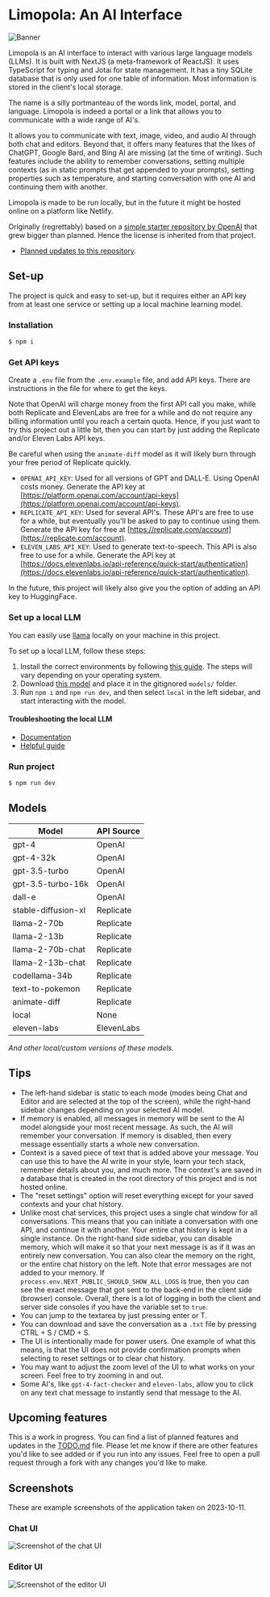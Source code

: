 # Limopola: An AI Interface

![Banner](./public/banner.png)

Limopola is an AI interface to interact with various large language models (LLMs). It is built with NextJS (a meta-framework of ReactJS). It uses TypeScript for typing and Jotai for state management. It has a tiny SQLite database that is only used for one table of information. Most information is stored in the client's local storage.

The name is a silly portmanteau of the words link, model, portal, and language. Limopola is indeed a portal or a link that allows you to communicate with a wide range of AI's.

It allows you to communicate with text, image, video, and audio AI through both chat and editors. Beyond that, it offers many features that the likes of ChatGPT, Google Bard, and Bing AI are missing (at the time of writing). Such features include the ability to remember conversations, setting multiple contexts (as in static prompts that get appended to your prompts), setting properties such as temperature, and starting conversation with one AI and continuing them with another.

Limopola is made to be run locally, but in the future it might be hosted online on a platform like Netlify.

Originally (regrettably) based on a [simple starter repository by OpenAI](https://github.com/openai/openai-quickstart-node) that grew bigger than planned. Hence the license is inherited from that project.

- [Planned updates to this repository](https://github.com/jacobbergdahl/limopola/blob/main/TODO.md).

## Set-up

The project is quick and easy to set-up, but it requires either an API key from at least one service or setting up a local machine learning model.

### Installation

```bash
$ npm i
```

### Get API keys

Create a `.env` file from the `.env.example` file, and add API keys. There are instructions in the file for where to get the keys.

Note that OpenAI will charge money from the first API call you make, while both Replicate and ElevenLabs are free for a while and do not require any billing information until you reach a certain quota. Hence, if you just want to try this project out a little bit, then you can start by just adding the Replicate and/or Eleven Labs API keys.

Be careful when using the `animate-diff` model as it will likely burn through your free period of Replicate quickly.

- `OPENAI_API_KEY`: Used for all versions of GPT and DALL-E. Using OpenAI costs money. Generate the API key at [https://platform.openai.com/account/api-keys](https://platform.openai.com/account/api-keys).
- `REPLICATE_API_KEY`: Used for several API's. These API's are free to use for a while, but eventually you'll be asked to pay to continue using them. Generate the API key for free at [https://replicate.com/account](https://replicate.com/account).
- `ELEVEN_LABS_API_KEY`: Used to generate text-to-speech. This API is also free to use for a while. Generate the API key at [https://docs.elevenlabs.io/api-reference/quick-start/authentication](https://docs.elevenlabs.io/api-reference/quick-start/authentication).

In the future, this project will likely also give you the option of adding an API key to HuggingFace.

### Set up a local LLM

You can easily use [llama](https://ai.meta.com/resources/models-and-libraries/llama/) locally on your machine in this project.

To set up a local LLM, follow these steps:

1. Install the correct environments by following [this guide](https://github.com/cocktailpeanut/dalai#quickstart). The steps will vary depending on your operating system.
2. Download [this model](https://huggingface.co/TheBloke/airoboros-13b-gpt4-GGML/resolve/main/airoboros-13b-gpt4.ggmlv3.q4_0.bin) and place it in the gitignored `models/` folder.
3. Run `npm i` and `npm run dev`, and then select `local` in the left sidebar, and start interacting with the model.

#### Troubleshooting the local LLM

- [Documentation](https://llama-node.vercel.app/docs/start)
- [Helpful guide](https://blog.devgenius.io/how-to-generate-html-content-with-ai-using-llama-node-and-express-e1b1e0e1a55b)

### Run project

```bash
$ npm run dev
```

## Models

| Model               | API Source |
| ------------------- | ---------- |
| gpt-4               | OpenAI     |
| gpt-4-32k           | OpenAI     |
| gpt-3.5-turbo       | OpenAI     |
| gpt-3.5-turbo-16k   | OpenAI     |
| dall-e              | OpenAI     |
| stable-diffusion-xl | Replicate  |
| llama-2-70b         | Replicate  |
| llama-2-13b         | Replicate  |
| llama-2-70b-chat    | Replicate  |
| llama-2-13b-chat    | Replicate  |
| codellama-34b       | Replicate  |
| text-to-pokemon     | Replicate  |
| animate-diff        | Replicate  |
| local               | None       |
| eleven-labs         | ElevenLabs |

_And other local/custom versions of these models._

## Tips

- The left-hand sidebar is static to each mode (modes being Chat and Editor and are selected at the top of the screen), while the right-hand sidebar changes depending on your selected AI model.
- If memory is enabled, all messages in memory will be sent to the AI model alongside your most recent message. As such, the AI will remember your conversation. If memory is disabled, then every message essentially starts a whole new conversation.
- Context is a saved piece of text that is added above your message. You can use this to have the AI write in your style, learn your tech stack, remember details about you, and much more. The context's are saved in a database that is created in the root directory of this project and is not hosted online.
- The "reset settings" option will reset everything except for your saved contexts and your chat history.
- Unlike most chat services, this project uses a single chat window for all conversations. This means that you can initiate a conversation with one API, and continue it with another. Your entire chat history is kept in a single instance. On the right-hand side sidebar, you can disable memory, which will make it so that your next message is as if it was an entirely new conversation. You can also clear the memory on the right, or the entire chat history on the left. Note that error messages are not added to your memory. If `process.env.NEXT_PUBLIC_SHOULD_SHOW_ALL_LOGS` is true, then you can see the exact message that got sent to the back-end in the client side (browser) console. Overall, there is a lot of logging in both the client and server side consoles if you have the variable set to `true`.
- You can jump to the textarea by just pressing enter or T.
- You can download and save the conversation as a `.txt` file by pressing CTRL + S / CMD + S.
- The UI is intentionally made for power users. One example of what this means, is that the UI does not provide confirmation prompts when selecting to reset settings or to clear chat history.
- You may want to adjust the zoom level of the UI to what works on your screen. Feel free to try zooming in and out.
- Some AI's, like `gpt-4-fact-checker` and `eleven-labs`, allow you to click on any text chat message to instantly send that message to the AI.

## Upcoming features

This is a work in progress. You can find a list of planned features and updates in the [TODO.md](https://github.com/jacobbergdahl/limopola/blob/main/TODO.md) file. Please let me know if there are other features you'd like to see added or if you run into any issues. Feel free to open a pull request through a fork with any changes you'd like to make.

## Screenshots

These are example screenshots of the application taken on 2023-10-11.

### Chat UI

![Screenshot of the chat UI](./public/screenshot1.png)

### Editor UI

![Screenshot of the editor UI](./public/screenshot2.png)
